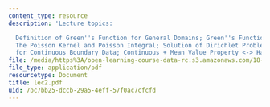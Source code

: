 ```yaml
---
content_type: resource
description: 'Lecture topics:

  Definition of Green''s Function for General Domains; Green''s Function for a Ball;
  The Poisson Kernel and Poisson Integral; Solution of Dirichlet Problem in Balls
  for Continuous Boundary Data; Continuous + Mean Value Property <-> Harmonic.'
file: /media/https%3A/open-learning-course-data-rc.s3.amazonaws.com/18-156-differential-analysis-spring-2004/7bc7bb25dccb29a54eff57f0ac7cfcfd_lec2.pdf
file_type: application/pdf
resourcetype: Document
title: lec2.pdf
uid: 7bc7bb25-dccb-29a5-4eff-57f0ac7cfcfd
---
```


